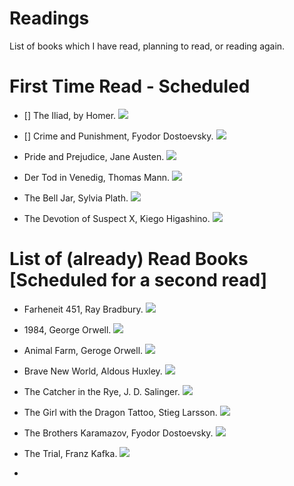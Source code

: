 # Readings
List of books which I have read, planning to read, or reading again.

# First Time Read - Scheduled

- [] The Iliad, by Homer.
![](https://pictures.abebooks.com/isbn/9780064302999-us.jpg)

- [] Crime and Punishment, Fyodor Dostoevsky.
![](https://en.wikipedia.org/wiki/Crime_and_Punishment#/media/File:Crimeandpunishmentcover.png)

- Pride and Prejudice, Jane Austen.
![](https://prodimage.images-bn.com/pimages/9781499369748_p0_v3_s1200x630.jpg)

- Der Tod in Venedig, Thomas Mann.
![](https://images-na.ssl-images-amazon.com/images/I/51j26STiXrL.jpg)

- The Bell Jar, Sylvia Plath.
![](https://www.sawtoothbooks.com/pictures/medium/28222.jpg)

- The Devotion of Suspect X, Kiego Higashino. 
![](https://images-na.ssl-images-amazon.com/images/I/5129MjsA6GL.jpg)

# List of (already) Read Books [Scheduled for a second read]

- Farheneit 451, Ray Bradbury.
![](https://en.wikipedia.org/wiki/File:Fahrenheit_451_1st_ed_cover.jpg)

- 1984, George Orwell.
![](https://en.wikipedia.org/wiki/File:1984first.jpg)

- Animal Farm, Geroge Orwell.
![](https://i.guim.co.uk/img/media/d9d63376f7a4ccace33325d567ae270c638cd7d2/0_0_262_400/master/262.jpg?width=300&quality=45&auto=format&fit=max&dpr=2&s=7e7429068e9e6a8c57f7c201b0a3d022)

- Brave New World, Aldous Huxley.
![](https://en.wikipedia.org/wiki/Brave_New_World#/media/File:BraveNewWorld_FirstEdition.jpg)

- The Catcher in the Rye, J. D. Salinger.
![](https://en.wikipedia.org/wiki/The_Catcher_in_the_Rye#/media/File:The_Catcher_in_the_Rye_(1951,_first_edition_cover).jpg)

- The Girl with the Dragon Tattoo, Stieg Larsson.
![](https://images-eu.ssl-images-amazon.com/images/I/51G3hts444L.jpg)

- The Brothers Karamazov, Fyodor Dostoevsky.
![](https://images-na.ssl-images-amazon.com/images/I/8117HB7WbvL.jpg)

- The Trial, Franz Kafka.
![](https://images-na.ssl-images-amazon.com/images/I/71m9aZ80tZL.jpg)

- 
